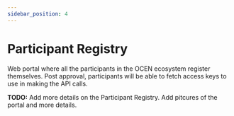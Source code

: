 ```yaml
---
sidebar_position: 4
---
```


# Participant Registry
Web portal where all the participants in the OCEN ecosystem register themselves. Post approval, participants will be able to fetch access keys to use in making the API calls.

**TODO:** Add more details on the Participant Registry. Add pitcures of the portal and more details.